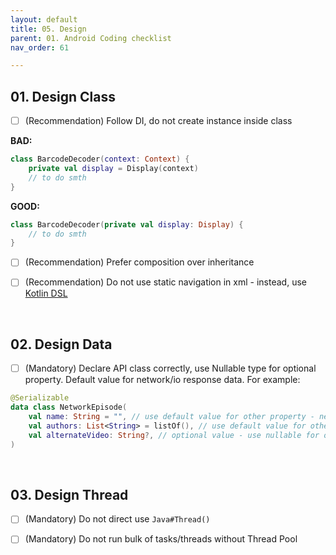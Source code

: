 ```yaml
---
layout: default
title: 05. Design
parent: 01. Android Coding checklist
nav_order: 61

---
```


## 01. Design Class

- [ ] (Recommendation) Follow DI, do not create instance inside class

__BAD:__
```kotlin
class BarcodeDecoder(context: Context) {
    private val display = Display(context)
    // to do smth
}
```

__GOOD:__
```kotlin
class BarcodeDecoder(private val display: Display) {
    // to do smth
}
```
- [ ] (Recommendation) Prefer composition over inheritance

- [ ] (Recommendation) Do not use static navigation in xml - instead, use [Kotlin DSL](https://developer.android.com/guide/navigation/navigation-kotlin-dsl)

<br />

## 02. Design Data

- [ ] (Mandatory) Declare API class correctly, use Nullable type for optional property. Default value for network/io response data. For example:

```kotlin
@Serializable
data class NetworkEpisode(
    val name: String = "", // use default value for other property - network/io response 
    val authors: List<String> = listOf(), // use default value for other property - network/io response 
    val alternateVideo: String?, // optional value - use nullable for opptional property 
)
```

<br />

## 03. Design Thread

- [ ] (Mandatory) Do not direct use `Java#Thread()` 

- [ ] (Mandatory) Do not run bulk of tasks/threads without Thread Pool